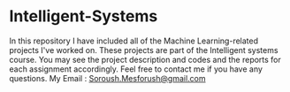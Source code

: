 # Intelligent-Systems
In this repository I have included all of the Machine Learning-related projects I've worked on. These projects are part of the Intelligent systems course.
You may see the project description and codes and the reports for each assignment accordingly.
Feel free to contact me if you have any questions. 
My Email : Soroush.Mesforush@gmail.com
